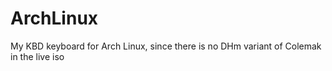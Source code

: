 # ArchLinux

My KBD keyboard for Arch Linux, since there is no DHm variant of Colemak in the live iso
